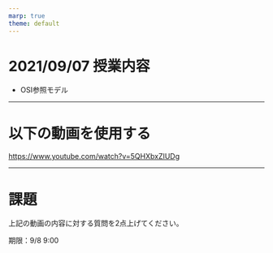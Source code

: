```yaml
---
marp: true
theme: default
---
```

# 2021/09/07 授業内容
* OSI参照モデル

---
# 以下の動画を使用する

https://www.youtube.com/watch?v=5QHXbxZIUDg

---
# 課題
上記の動画の内容に対する質問を2点上げてください。

期限：9/8 9:00
